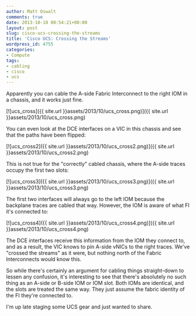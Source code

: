 ```yaml
---
author: Matt Oswalt
comments: true
date: 2013-10-10 00:54:21+00:00
layout: post
slug: cisco-ucs-crossing-the-streams
title: 'Cisco UCS: Crossing the Streams'
wordpress_id: 4755
categories:
- Compute
tags:
- cabling
- cisco
- ucs
---
```


Apparently you can cable the A-side Fabric Interconnect to the right IOM in a chassis, and it works just fine.

[![ucs_cross]({{ site.url }}assets/2013/10/ucs_cross.png)]({{ site.url }}assets/2013/10/ucs_cross.png)

You can even look at the DCE interfaces on a VIC in this chassis and see that the paths have been flipped:

[![ucs_cross2]({{ site.url }}assets/2013/10/ucs_cross2.png)]({{ site.url }}assets/2013/10/ucs_cross2.png)

This is not true for the "correctly" cabled chassis, where the A-side traces occupy the first two slots:

[![ucs_cross3]({{ site.url }}assets/2013/10/ucs_cross3.png)]({{ site.url }}assets/2013/10/ucs_cross3.png)

The first two interfaces will always go to the left IOM because the backplane traces are cabled that way. However, the IOM is aware of what FI it's connected to:

[![ucs_cross4]({{ site.url }}assets/2013/10/ucs_cross4.png)]({{ site.url }}assets/2013/10/ucs_cross4.png)

The DCE interfaces receive this information from the IOM they connect to, and as a result, the VIC knows to pin A-side vNICs to the right traces. We've "crossed the streams" as it were, but nothing north of the Fabric Interconnects would know this.

So while there's certainly an argument for cabling things straight-down to lessen any confusion, it's interesting to see that there's absolutely no such thing as an A-side or B-side IOM or IOM slot. Both IOMs are identical, and the slots are treated the same way. They just assume the fabric identity of the FI they're connected to.

I'm up late staging some UCS gear and just wanted to share.
